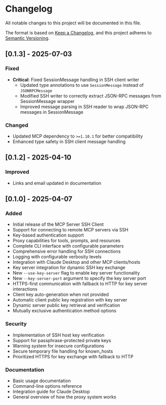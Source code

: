 # Changelog

All notable changes to this project will be documented in this file.

The format is based on [Keep a Changelog](https://keepachangelog.com/en/1.1.0/),
and this project adheres to [Semantic Versioning](https://semver.org/spec/v2.0.0.html).

## [0.1.3] - 2025-07-03

### Fixed
- **Critical**: Fixed SessionMessage handling in SSH client writer
  - Updated type annotations to use `SessionMessage` instead of `JSONRPCMessage`
  - Modified SSH writer to correctly extract JSON-RPC messages from SessionMessage wrapper
  - Improved message parsing in SSH reader to wrap JSON-RPC messages in SessionMessage

### Changed
- Updated MCP dependency to `>=1.10.1` for better compatibility
- Enhanced type safety in SSH client message handling

## [0.1.2] - 2025-04-10

### Improved
- Links and email updated in documentation

## [0.1.0] - 2025-04-07

### Added
- Initial release of the MCP Server SSH Client
- Support for connecting to remote MCP servers via SSH
- Key-based authentication support
- Proxy capabilities for tools, prompts, and resources
- Complete CLI interface with configurable parameters
- Comprehensive error handling for SSH connections
- Logging with configurable verbosity levels
- Integration with Claude Desktop and other MCP clients/hosts
- Key server integration for dynamic SSH key exchange
- New `--use-key-server` flag to enable key server functionality
- New `--key-server-port` argument to specify the key server port
- HTTPS-first communication with fallback to HTTP for key server interactions
- Client key auto-generation when not provided
- Automatic client public key registration with key server
- Dynamic server public key retrieval and verification
- Mutually exclusive authentication method options

### Security
- Implementation of SSH host key verification
- Support for passphrase-protected private keys
- Warning system for insecure configurations
- Secure temporary file handling for known_hosts
- Prioritized HTTPS for key exchange with fallback to HTTP

### Documentation
- Basic usage documentation
- Command-line options reference
- Integration guide for Claude Desktop
- General overview of how the proxy system works
